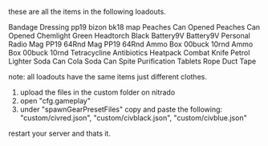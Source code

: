 these are all the items in the following loadouts.

Bandage Dressing
pp19 bizon 
bk18
map
Peaches Can Opened
Peaches Can Opened
Chemlight Green
Headtorch Black
Battery9V
Battery9V
Personal Radio
Mag PP19 64Rnd
Mag PP19 64Rnd
Ammo Box 00buck 10rnd
Ammo Box 00buck 10rnd
Tetracycline Antibiotics
Heatpack
Combat Knife
Petrol Lighter
Soda Can Cola
Soda Can Spite
Purification Tablets
Rope
Duct Tape

note: all loadouts have the same items just different clothes.

1. upload the files in the custom folder on nitrado
2. open "cfg.gameplay"
3. under "spawnGearPresetFiles" copy and paste the following:
 "custom/civred.json",
 "custom/civblack.json",
 "custom/civblue.json"

restart your server and thats it. 

